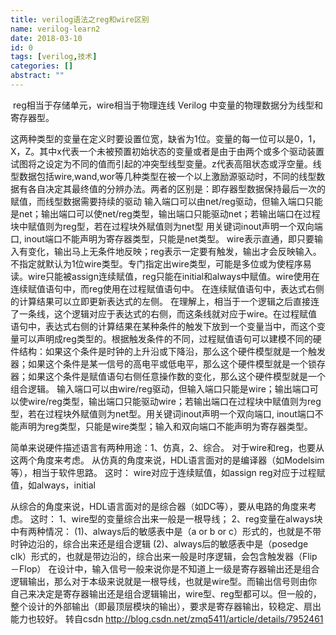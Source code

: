 ```yaml
---
title: verilog语法之reg和wire区别
name: verilog-learn2
date: 2018-03-10
id: 0
tags: [verilog,技术]
categories: []
abstract: ""
---
```



​	reg相当于存储单元，wire相当于物理连线 Verilog 中变量的物理数据分为线型和寄存器型。

​	这两种类型的变量在定义时要设置位宽，缺省为1位。变量的每一位可以是0，1，X，Z。其中x代表一个未被预置初始状态的变量或者是由于由两个或多个驱动装置试图将之设定为不同的值而引起的冲突型线型变量。z代表高阻状态或浮空量。 <!--more-->
​	线型数据包括wire,wand,wor等几种类型在被一个以上激励源驱动时，不同的线型数据有各自决定其最终值的分辨办法。 
​	两者的区别是：即存器型数据保持最后一次的赋值，而线型数据需要持续的驱动 输入端口可以由net/reg驱动，但输入端口只能是net；输出端口可以使net/reg类型，输出端口只能驱动net；若输出端口在过程块中赋值则为reg型，若在过程块外赋值则为net型 用关键词inout声明一个双向端口, inout端口不能声明为寄存器类型，只能是net类型。 wire表示直通，即只要输入有变化，输出马上无条件地反映；reg表示一定要有触发，输出才会反映输入。 不指定就默认为1位wire类型。专门指定出wire类型，可能是多位或为使程序易读。wire只能被assign连续赋值，reg只能在initial和always中赋值。wire使用在连续赋值语句中，而reg使用在过程赋值语句中。 在连续赋值语句中，表达式右侧的计算结果可以立即更新表达式的左侧。
​	在理解上，相当于一个逻辑之后直接连了一条线，这个逻辑对应于表达式的右侧，而这条线就对应于wire。在过程赋值语句中，表达式右侧的计算结果在某种条件的触发下放到一个变量当中，而这个变量可以声明成reg类型的。根据触发条件的不同，过程赋值语句可以建模不同的硬件结构：如果这个条件是时钟的上升沿或下降沿，那么这个硬件模型就是一个触发器；如果这个条件是某一信号的高电平或低电平，那么这个硬件模型就是一个锁存器；如果这个条件是赋值语句右侧任意操作数的变化，那么这个硬件模型就是一个组合逻辑。 输入端口可以由wire/reg驱动，但输入端口只能是wire；输出端口可以使wire/reg类型，输出端口只能驱动wire；若输出端口在过程块中赋值则为reg型，若在过程块外赋值则为net型。用关键词inout声明一个双向端口, inout端口不能声明为reg类型，只能是wire类型；输入和双向端口不能声明为寄存器类型。 

简单来说硬件描述语言有两种用途：1、仿真，2、综合。 
对于wire和reg，也要从这两个角度来考虑。
从仿真的角度来说，HDL语言面对的是编译器（如Modelsim等），相当于软件思路。 这时： wire对应于连续赋值，如assign reg对应于过程赋值，如always，initial 

从综合的角度来说，HDL语言面对的是综合器（如DC等），要从电路的角度来考虑。 这时： 
1、wire型的变量综合出来一般是一根导线；
2、reg变量在always块中有两种情况：
	(1)、always后的敏感表中是（a or b or c）形式的，也就是不带时钟边沿的，综合出来还是组合逻辑 
	(2)、always后的敏感表中是（posedge clk）形式的，也就是带边沿的，综合出来一般是时序逻辑，会包含触发器（Flip－Flop） 在设计中，输入信号一般来说你是不知道上一级是寄存器输出还是组合逻辑输出，那么对于本级来说就是一根导线，也就是wire型。而输出信号则由你自己来决定是寄存器输出还是组合逻辑输出，wire型、reg型都可以。但一般的，整个设计的外部输出（即最顶层模块的输出），要求是寄存器输出，较稳定、扇出能力也较好。 
转自csdn http://blog.csdn.net/zmq5411/article/details/7952461